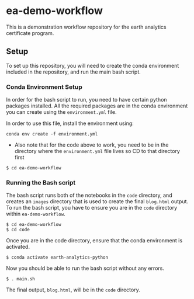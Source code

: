 # ea-demo-workflow

This is a demonstration workflow repository for the earth analytics
certificate program.

## Setup

To set up this repository, you will need to create the conda environment
included in the repository, and run the main bash script.

### Conda Environment Setup

In order for the bash script to run, you need to have certain python
packages installed. All the required packages are in the conda environment
you can create using the `environment.yml` file.

In order to use this file, install the environment using:

```
conda env create -f environment.yml
```

* Also note that for the code above to work, you need to be in the directory
where the `environment.yml` file lives so CD to that directory first

`$ cd ea-demo-workflow`

### Running the Bash script

The bash script runs both of the notebooks in the `code` directory, and
creates an `images` directory that is used to create the final `blog.html`
output. To run the bash script, you have to ensure you are in the `code`
directory within `ea-demo-workflow`.

```
$ cd ea-demo-workflow
$ cd code
```

Once you are in the code directory, ensure that the conda environment is
activated.

```
$ conda activate earth-analytics-python
```

Now you should be able to run the bash script without any errors.

```
$ . main.sh
```

The final output, `blog.html`, will be in the `code` directory. 
